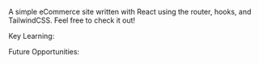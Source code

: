 A simple eCommerce site written with React using the router, hooks, and TailwindCSS.  Feel free to check it out!

Key Learning:

Future Opportunities:
